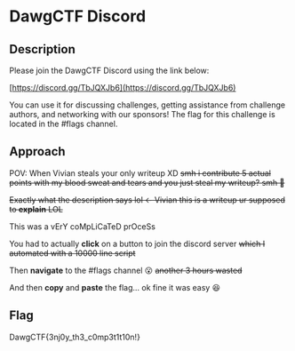 # DawgCTF Discord

## Description

Please join the DawgCTF Discord using the link below:

[https://discord.gg/TbJQXJb6](https://discord.gg/TbJQXJb6)

You can use it for discussing challenges, getting assistance from challenge authors, and networking with our sponsors! The flag for this challenge is located in the #flags channel.

## Approach

POV: When Vivian steals your only writeup XD ~~smh i contribute 5 actual points with my blood sweat and tears and you just steal my writeup? smh 🤣~~

~~Exactly what the description says lol <- Vivian this is a writeup ur supposed to **explain** LOL~~

This was a vErY coMpLiCaTeD prOceSs 

You had to actually **click** on a button to join the discord server ~~which I automated with a 10000 line script~~

Then **navigate** to the #flags channel 😮 ~~another 3 hours wasted~~

And then **copy** and **paste** the flag... ok fine it was easy 😆

## Flag

DawgCTF{3nj0y_th3_c0mp3t1t10n!}

